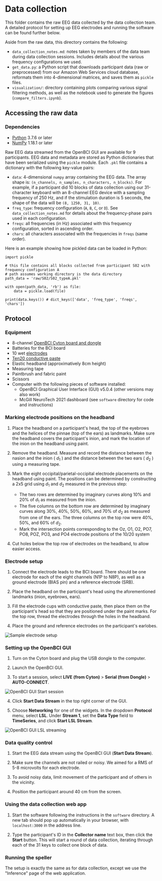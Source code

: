 # Data collection

This folder contains the raw EEG data collected by the data collection team. A detailed protocol for setting up EEG electrodes and running the software 
can be found further below. 

Aside from the raw data, this directory contains the following:

* `data_collection_notes.md`: 
    notes taken by members of the data team during data collection sessions. 
    Includes details about the various frequency configurations we used.
* `get_data.py`: 
    a Python script that downloads participant data (raw or preprocessed) from our Amazon Web Services cloud database, reformats them into 4-dimensional matrices, and saves them as `pickle` files.
* `visualization/`: directory containing plots comparing various signal filtering methods, as well as the notebook used to generate the figures (`compare_filters.ipynb`). 

## Accessing the raw data

### Dependencies

* [Python](https://docs.anaconda.com/anaconda/install/index.html) 3.7.6 or later
* [NumPy](https://numpy.org/install/) 1.18.1 or later

Raw EEG data streamed from the OpenBCI GUI are available for 9 participants. EEG data and metadata are stored as Python dictionaries that have been serialized using the `pickle` module. Each `.pkl` file contains a dictionary with the following key-value pairs:

- `data`: 4-dimensional `numpy` array containing the EEG data. The array shape is: `(n_channels, n_samples, n_characters, n_blocks)`. For example, if a participant did 10 blocks of data collection using our 31-character keyboard with an 8-channel EEG device with a sampling frequency of 250 Hz, and if the stimulation duration is 5 seconds, the shape of the data will be `(8, 1250, 31, 10)`.
- `freq_type`: frequency configuration (`A`, `B`, `C`, or `D`). See `data_collection_notes.md` for details about the frequency-phase pairs used in each configuration.
- `freqs`: all frequencies (in Hz) associated with this frequency configuration, sorted in ascending order.
- `chars`: all characters associated with the frequencies in `freqs` (same order).

Here is an example showing how pickled data can be loaded in Python:

```{python}
import pickle

# this file contains all blocks collected from participant S02 with frequency configuration A
# path assumes working directory is the data directory
path_data = 'raw/S02/S02_typeA.pkl' 

with open(path_data, 'rb') as file:
    data = pickle.load(file)

print(data.keys()) # dict_keys(['data', 'freq_type', 'freqs', 'chars'])
```

## Protocol

### Equipment

* 8-channel [OpenBCI Cyton board and dongle](https://shop.openbci.com/products/cyton-biosensing-board-8-channel)
* Batteries for the BCI board
* 10 wet [electrodes](https://shop.openbci.com/products/openbci-gold-cup-electrodes)
* [Ten20 conductive paste](https://shop.openbci.com/products/ten20-conductive-paste-8oz-jar)
* Elastic headband (approximatively 8cm height)
* Measuring tape
* Paintbrush and fabric paint
* Scissors
* Computer with the following pieces of software installed:
    * OpenBCI Graphical User Interface (GUI) v5.0.4 (other versions may also work)
    * McGill NeuroTech 2021 dashboard (see `software` directory for code and instructions)

### Marking electrode positions on the headband

1. Place the headband on a participant's head, the top of the eyebrows and the helices of the pinnae (top of the ears) as landmarks. Make sure the headband covers the participant's inion, and mark the location of the inion on the headband using paint.

2. Remove the headband. Measure and record the distance between the nasion and the inion ( $d_1$ ) and the distance between the two ears ( $d_2$ ) using a measuring tape.

3. Mark the eight occipital/parietal-occipital electrode placements on the headband using paint. The positions can be determined by constructing a 2x5 grid using $d_1$ and $d_2$ measured in the previous step:
    * The two rows are determined by imaginary curves along 10% and 20% of $d_1$ as measured from the inion.
    * The five columns on the bottom row are determined by imaginary curves along 30%, 40%, 50%, 60%, and 70% of $d_2$ as measured from one of the ears. 
    The three columns on the top row were 40%, 50%, and 60% of $d_2$. 
    * Mark the intersection points corresponding to the Oz, O1, O2, PO7, PO8, POZ, PO3, and PO4 electrode positions of the 10/20 system

<!-- TODO screenshot of Yigu video with annotations -->

4. Cut holes below the top row of electrodes on the headband, to allow easier access. 

### Electrode setup

1. Connect the electrode leads to the BCI board. There should be one electrode for each of the eight channels (N1P to N8P), as well as a ground electrode (BIAS pin) and a reference electrode (SRB).

2. Place the headband on the participant's head using the aforementioned landmarks (inion, eyebrows, ears).

3. Fill the electrode cups with conductive paste, then place them on the participant's head so that they are positioned under the paint marks. For the top row, thread the electrodes through the holes in the headband.

4. Place the ground and reference electrodes on the participant's earlobes.

<!-- Electrode positions were located by first measuring the distance between the nasion and the inion ($d_1$) and the distance between the two ears ($d_2$) using a measuring tape. The eight occipital electrode placements consisted of two rows, five on the bottom and three on the top. The two rows were marked by imaginary curves along 10% and 20% of d1 as measured from the inion. The five columns on the bottom row were marked by imaginary curves along 30%, 40%, 50%, 60%, and 70% of $d_2$ as measured from one of the ears. The three columns on the top row were 40%, 50%, and 60% of $d_2$. The electrodes were placed at the eight intersection points along the rows to achieve the Oz, O1, O2, PO7, PO8, POZ, PO3, and PO4 electrode positions of the 10/20 system. -->

<!-- To collect data from a participant, we first set up the necessary software. This included streaming live data using the OpenBCI GUI and opening the front and back ends. Meanwhile, the headband was placed on the participant's head using the aforementioned landmarks. The electrodes were then threaded through specific holes in the headband correlating to measured locations on the participant's head according to the 10/20 system. Two electrodes were additionally placed on both of the participant's ear lobes as the reference and bias electrodes. Figure 2 displays a sample electrode placement on one of the participants. -->

<!-- <img src="https://github.com/NTX-McGill/NeuroTechX-McGill-2021/blob/cleanup/img/Sample%20Electode%20Set-Up.jpeg" width="500"> -->
![Sample electrode setup](img/Sample%20Electode%20Set-Up.jpeg)

<!-- Figure 2: Sample Electrode Set-Up -->

### Setting up the OpenBCI GUI

1. Turn on the Cyton board and plug the USB dongle to the computer.

2. Launch the OpenBCI GUI.

3. To start a session, select **LIVE (from Cyton)** > **Serial (from Dongle)** > **AUTO-CONNECT**.

![OpenBCI GUI Start session](img/OpenBCI_GUI_start_session.png)

4. Click **Start Data Stream** in the top right corner of the GUI.

5. Choose **Networking** for one of the widgets. In the dropdown **Protocol** menu, select **LSL**. Under **Stream 1**, set the **Data Type** field to **TimeSeries**, and click **Start LSL Stream**. 

![OpenBCI GUI LSL streaming](img/OpenBCI_GUI_LSL.png)

### Data quality control

1. Start the EEG data stream using the OpenBCI GUI (**Start Data Stream**). 

2. Make sure the channels are not railed or noisy. We aimed for a RMS of 5-8 microvolts for each electrode. 

3. To avoid noisy data, limit movement of the participant and of others in the vicinity. 

4. Position the participant around 40 cm from the screen.

### Using the data collection web app

<!-- To start the software, use the command line to navigate to the `software` directory, then run `./start_prod.sh`. This will start the backend and the frontend components of the web application.  -->
1. Start the software following the instructions in the `software` directory. A new tab should pop up automatically in your browser, with `localhost:3000` in the address line.

2. Type the participant's ID in the **Collector name** text box, then click the **Start** button. This will start a round of data collection, iterating through each of the 31 keys to collect one block of data.

### Running the speller

The setup is exactly the same as for data collection, except we use the "Inference" page of the web application.

<!-- TODO screenshot -->
